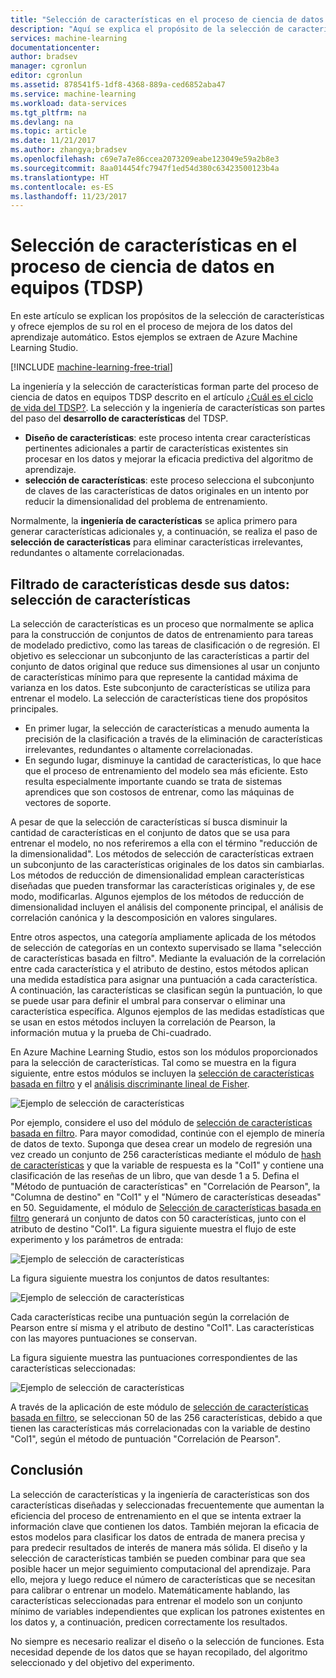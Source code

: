 ```yaml
---
title: "Selección de características en el proceso de ciencia de datos en equipos | Microsoft Docs"
description: "Aquí se explica el propósito de la selección de características y ofrece ejemplos de su rol en el proceso de mejora de los datos del aprendizaje automático."
services: machine-learning
documentationcenter: 
author: bradsev
manager: cgronlun
editor: cgronlun
ms.assetid: 878541f5-1df8-4368-889a-ced6852aba47
ms.service: machine-learning
ms.workload: data-services
ms.tgt_pltfrm: na
ms.devlang: na
ms.topic: article
ms.date: 11/21/2017
ms.author: zhangya;bradsev
ms.openlocfilehash: c69e7a7e86ccea2073209eabe123049e59a2b8e3
ms.sourcegitcommit: 8aa014454fc7947f1ed54d380c63423500123b4a
ms.translationtype: HT
ms.contentlocale: es-ES
ms.lasthandoff: 11/23/2017
---
```

# <a name="feature-selection-in-the-team-data-science-process-tdsp"></a>Selección de características en el proceso de ciencia de datos en equipos (TDSP)
En este artículo se explican los propósitos de la selección de características y ofrece ejemplos de su rol en el proceso de mejora de los datos del aprendizaje automático. Estos ejemplos se extraen de Azure Machine Learning Studio. 

[!INCLUDE [machine-learning-free-trial](../../../includes/machine-learning-free-trial.md)]

La ingeniería y la selección de características forman parte del proceso de ciencia de datos en equipos TDSP descrito en el artículo [¿Cuál es el ciclo de vida del TDSP?](overview.md). La selección y la ingeniería de características son partes del paso del **desarrollo de características** del TDSP.

* **Diseño de características**: este proceso intenta crear características pertinentes adicionales a partir de características existentes sin procesar en los datos y mejorar la eficacia predictiva del algoritmo de aprendizaje.
* **selección de características**: este proceso selecciona el subconjunto de claves de las características de datos originales en un intento por reducir la dimensionalidad del problema de entrenamiento.

Normalmente, la **ingeniería de características** se aplica primero para generar características adicionales y, a continuación, se realiza el paso de **selección de características** para eliminar características irrelevantes, redundantes o altamente correlacionadas.

## <a name="filter-features-from-your-data---feature-selection"></a>Filtrado de características desde sus datos: selección de características
La selección de características es un proceso que normalmente se aplica para la construcción de conjuntos de datos de entrenamiento para tareas de modelado predictivo, como las tareas de clasificación o de regresión. El objetivo es seleccionar un subconjunto de las características a partir del conjunto de datos original que reduce sus dimensiones al usar un conjunto de características mínimo para que represente la cantidad máxima de varianza en los datos. Este subconjunto de características se utiliza para entrenar el modelo. La selección de características tiene dos propósitos principales.

* En primer lugar, la selección de características a menudo aumenta la precisión de la clasificación a través de la eliminación de características irrelevantes, redundantes o altamente correlacionadas.
* En segundo lugar, disminuye la cantidad de características, lo que hace que el proceso de entrenamiento del modelo sea más eficiente. Esto resulta especialmente importante cuando se trata de sistemas aprendices que son costosos de entrenar, como las máquinas de vectores de soporte.

A pesar de que la selección de características sí busca disminuir la cantidad de características en el conjunto de datos que se usa para entrenar el modelo, no nos referiremos a ella con el término "reducción de la dimensionalidad". Los métodos de selección de características extraen un subconjunto de las características originales de los datos sin cambiarlas.  Los métodos de reducción de dimensionalidad emplean características diseñadas que pueden transformar las características originales y, de ese modo, modificarlas. Algunos ejemplos de los métodos de reducción de dimensionalidad incluyen el análisis del componente principal, el análisis de correlación canónica y la descomposición en valores singulares.

Entre otros aspectos, una categoría ampliamente aplicada de los métodos de selección de categorías en un contexto supervisado se llama "selección de características basada en filtro". Mediante la evaluación de la correlación entre cada característica y el atributo de destino, estos métodos aplican una medida estadística para asignar una puntuación a cada característica. A continuación, las características se clasifican según la puntuación, lo que se puede usar para definir el umbral para conservar o eliminar una característica específica. Algunos ejemplos de las medidas estadísticas que se usan en estos métodos incluyen la correlación de Pearson, la información mutua y la prueba de Chi-cuadrado.

En Azure Machine Learning Studio, estos son los módulos proporcionados para la selección de características. Tal como se muestra en la figura siguiente, entre estos módulos se incluyen la [selección de características basada en filtro][filter-based-feature-selection] y el [análisis discriminante lineal de Fisher][fisher-linear-discriminant-analysis].

![Ejemplo de selección de características](./media/select-features/feature-Selection.png)

Por ejemplo, considere el uso del módulo de [selección de características basada en filtro][filter-based-feature-selection]. Para mayor comodidad, continúe con el ejemplo de minería de datos de texto. Suponga que desea crear un modelo de regresión una vez creado un conjunto de 256 características mediante el módulo de [hash de características][feature-hashing] y que la variable de respuesta es la "Col1" y contiene una clasificación de las reseñas de un libro, que van desde 1 a 5. Defina el "Método de puntuación de características" en "Correlación de Pearson", la "Columna de destino" en "Col1" y el "Número de características deseadas" en 50. Seguidamente, el módulo de [Selección de características basada en filtro][filter-based-feature-selection] generará un conjunto de datos con 50 características, junto con el atributo de destino "Col1". La figura siguiente muestra el flujo de este experimento y los parámetros de entrada:

![Ejemplo de selección de características](./media/select-features/feature-Selection1.png)

La figura siguiente muestra los conjuntos de datos resultantes:

![Ejemplo de selección de características](./media/select-features/feature-Selection2.png)

Cada características recibe una puntuación según la correlación de Pearson entre sí misma y el atributo de destino "Col1". Las características con las mayores puntuaciones se conservan.

La figura siguiente muestra las puntuaciones correspondientes de las características seleccionadas:

![Ejemplo de selección de características](./media/select-features/feature-Selection3.png)

A través de la aplicación de este módulo de [selección de características basada en filtro][filter-based-feature-selection], se seleccionan 50 de las 256 características, debido a que tienen las características más correlacionadas con la variable de destino "Col1", según el método de puntuación "Correlación de Pearson".

## <a name="conclusion"></a>Conclusión
La selección de características y la ingeniería de características son dos características  diseñadas y seleccionadas frecuentemente que aumentan la eficiencia del proceso de entrenamiento en el que se intenta extraer la información clave que contienen los datos. También mejoran la eficacia de estos modelos para clasificar los datos de entrada de manera precisa y para predecir resultados de interés de manera más sólida. El diseño y la selección de características también se pueden combinar para que sea posible hacer un mejor seguimiento computacional del aprendizaje. Para ello, mejora y luego reduce el número de características que se necesitan para calibrar o entrenar un modelo. Matemáticamente hablando, las características seleccionadas para entrenar el modelo son un conjunto mínimo de variables independientes que explican los patrones existentes en los datos y, a continuación, predicen correctamente los resultados.

No siempre es necesario realizar el diseño o la selección de funciones. Esta necesidad depende de los datos que se hayan recopilado, del algoritmo seleccionado y del objetivo del experimento.

<!-- Module References -->
[feature-hashing]: https://msdn.microsoft.com/library/azure/c9a82660-2d9c-411d-8122-4d9e0b3ce92a/
[filter-based-feature-selection]: https://msdn.microsoft.com/library/azure/918b356b-045c-412b-aa12-94a1d2dad90f/
[fisher-linear-discriminant-analysis]: https://msdn.microsoft.com/library/azure/dcaab0b2-59ca-4bec-bb66-79fd23540080/

